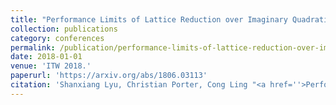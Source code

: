```yaml
---
title: "Performance Limits of Lattice Reduction over Imaginary Quadratic Fields with Applications to Compute-and-Forward"
collection: publications
category: conferences
permalink: /publication/performance-limits-of-lattice-reduction-over-imaginary-quadratic-fields-with-applications-to-compute-and-forward
date: 2018-01-01
venue: 'ITW 2018.'
paperurl: 'https://arxiv.org/abs/1806.03113'
citation: 'Shanxiang Lyu, Christian Porter, Cong Ling "<a href=''>Performance Limits of Lattice Reduction over Imaginary Quadratic Fields with Applications to Compute-and-Forward</a>", ITW 2018.'
---
```

